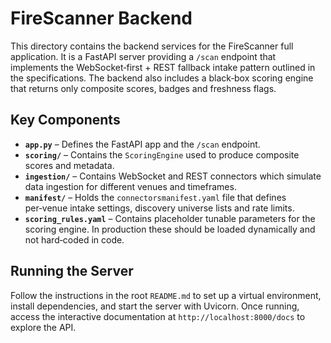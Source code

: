 # FireScanner Backend

This directory contains the backend services for the FireScanner full
application.  It is a FastAPI server providing a `/scan` endpoint
that implements the WebSocket‑first + REST fallback intake pattern
outlined in the specifications.  The backend also includes a
black‑box scoring engine that returns only composite scores, badges
and freshness flags.

## Key Components

- **`app.py`** – Defines the FastAPI app and the `/scan` endpoint.
- **`scoring/`** – Contains the `ScoringEngine` used to produce
  composite scores and metadata.
- **`ingestion/`** – Contains WebSocket and REST connectors which
  simulate data ingestion for different venues and timeframes.
- **`manifest/`** – Holds the `connectorsmanifest.yaml` file that
  defines per‑venue intake settings, discovery universe lists and
  rate limits.
- **`scoring_rules.yaml`** – Contains placeholder tunable parameters
  for the scoring engine.  In production these should be loaded
  dynamically and not hard‑coded in code.

## Running the Server

Follow the instructions in the root `README.md` to set up a virtual
environment, install dependencies, and start the server with
Uvicorn.  Once running, access the interactive documentation at
`http://localhost:8000/docs` to explore the API.